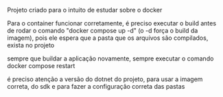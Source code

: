 Projeto criado para o intuito de estudar sobre o docker

Para o container funcionar corretamente, é preciso executar o build antes de 
rodar o comando "docker compose up -d" (o -d força o build da imagem), pois ele espera que a pasta que os arquivos são compilados, exista no projeto

sempre que buildar a aplicação novamente, sempre executar o comando docker compose restart

é preciso atenção a versão do dotnet do projeto, para usar a imagem correta, do sdk e para fazer a configuração correta das pastas
